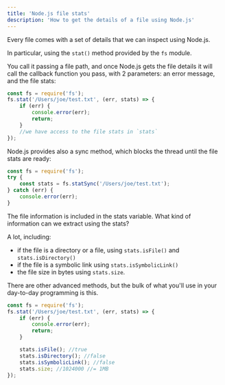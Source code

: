 ```yaml
---
title: 'Node.js file stats'
description: 'How to get the details of a file using Node.js'
---
```


Every file comes with a set of details that we can inspect using Node.js.

In particular, using the `stat()` method provided by the `fs` module.

You call it passing a file path, and once Node.js gets the file details it will call the callback function you pass, with 2 parameters: an error message, and the file stats:

```js
const fs = require('fs');
fs.stat('/Users/joe/test.txt', (err, stats) => {
    if (err) {
        console.error(err);
        return;
    }
    //we have access to the file stats in `stats`
});
```

Node.js provides also a sync method, which blocks the thread until the file stats are ready:

```js
const fs = require('fs');
try {
    const stats = fs.statSync('/Users/joe/test.txt');
} catch (err) {
    console.error(err);
}
```

The file information is included in the stats variable. What kind of information can we extract using the stats?

A lot, including:

-   if the file is a directory or a file, using `stats.isFile()` and `stats.isDirectory()`
-   if the file is a symbolic link using `stats.isSymbolicLink()`
-   the file size in bytes using `stats.size`.

There are other advanced methods, but the bulk of what you'll use in your day-to-day programming is this.

```js
const fs = require('fs');
fs.stat('/Users/joe/test.txt', (err, stats) => {
    if (err) {
        console.error(err);
        return;
    }

    stats.isFile(); //true
    stats.isDirectory(); //false
    stats.isSymbolicLink(); //false
    stats.size; //1024000 //= 1MB
});
```
